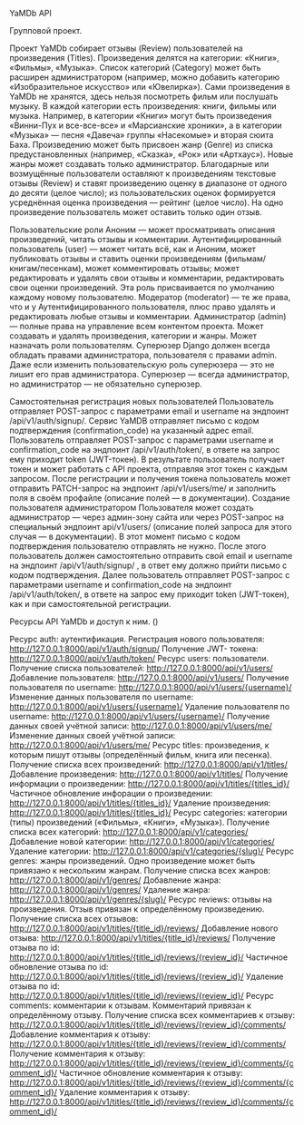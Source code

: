 YaMDb API

Групповой проект.

Проект YaMDb собирает отзывы (Review) пользователей на произведения (Titles). Произведения делятся на категории: «Книги», «Фильмы», «Музыка». Список категорий (Category) может быть расширен администратором (например, можно добавить категорию «Изобразительное искусство» или «Ювелирка»).
Сами произведения в YaMDb не хранятся, здесь нельзя посмотреть фильм или послушать музыку.
В каждой категории есть произведения: книги, фильмы или музыка. Например, в категории «Книги» могут быть произведения «Винни-Пух и все-все-все» и «Марсианские хроники», а в категории «Музыка» — песня «Давеча» группы «Насекомые» и вторая сюита Баха.
Произведению может быть присвоен жанр (Genre) из списка предустановленных (например, «Сказка», «Рок» или «Артхаус»). Новые жанры может создавать только администратор.
Благодарные или возмущённые пользователи оставляют к произведениям текстовые отзывы (Review) и ставят произведению оценку в диапазоне от одного до десяти (целое число); из пользовательских оценок формируется усреднённая оценка произведения — рейтинг (целое число). На одно произведение пользователь может оставить только один отзыв.

Пользовательские роли
Аноним — может просматривать описания произведений, читать отзывы и комментарии.
Аутентифицированный пользователь (user) — может читать всё, как и Аноним, может публиковать отзывы и ставить оценки произведениям (фильмам/книгам/песенкам), может комментировать отзывы; может редактировать и удалять свои отзывы и комментарии, редактировать свои оценки произведений. Эта роль присваивается по умолчанию каждому новому пользователю.
Модератор (moderator) — те же права, что и у Аутентифицированного пользователя, плюс право удалять и редактировать любые отзывы и комментарии.
Администратор (admin) — полные права на управление всем контентом проекта. Может создавать и удалять произведения, категории и жанры. Может назначать роли пользователям.
Суперюзер Django должен всегда обладать правами администратора, пользователя с правами admin. Даже если изменить пользовательскую роль суперюзера — это не лишит его прав администратора. Суперюзер — всегда администратор, но администратор — не обязательно суперюзер.

Самостоятельная регистрация новых пользователей
Пользователь отправляет POST-запрос с параметрами email и username на эндпоинт /api/v1/auth/signup/.
Сервис YaMDB отправляет письмо с кодом подтверждения (confirmation_code) на указанный адрес email.
Пользователь отправляет POST-запрос с параметрами username и confirmation_code на эндпоинт /api/v1/auth/token/, в ответе на запрос ему приходит token (JWT-токен).
В результате пользователь получает токен и может работать с API проекта, отправляя этот токен с каждым запросом.
После регистрации и получения токена пользователь может отправить PATCH-запрос на эндпоинт /api/v1/users/me/ и заполнить поля в своём профайле (описание полей — в документации).
Создание пользователя администратором
Пользователя может создать администратор — через админ-зону сайта или через POST-запрос на специальный эндпоинт api/v1/users/ (описание полей запроса для этого случая — в документации). В этот момент письмо с кодом подтверждения пользователю отправлять не нужно.
После этого пользователь должен самостоятельно отправить свой email и username на эндпоинт /api/v1/auth/signup/ , в ответ ему должно прийти письмо с кодом подтверждения.
Далее пользователь отправляет POST-запрос с параметрами username и confirmation_code на эндпоинт /api/v1/auth/token/, в ответе на запрос ему приходит token (JWT-токен), как и при самостоятельной регистрации.

Ресурсы API YaMDb и доступ к ним. ()

Ресурс auth: аутентификация.
Регистрация нового пользователя: http://127.0.0.1:8000/api/v1/auth/signup/
Получение JWT- токена: http://127.0.0.1:8000/api/v1/auth/token/
Ресурс users: пользователи.
Получение списка пользователей: http://127.0.0.1:8000/api/v1/users/
Добавление пользователя: http://127.0.0.1:8000/api/v1/users/
Получение пользователя по username: http://127.0.0.1:8000/api/v1/users/{username}/
Изменение данных пользователя по username: http://127.0.0.1:8000/api/v1/users/{username}/
Удаление пользователя по username: http://127.0.0.1:8000/api/v1/users/{username}/
Получение данных своей учётной записи: http://127.0.0.1:8000/api/v1/users/me/
Изменение данных своей учётной записи: http://127.0.0.1:8000/api/v1/users/me/
Ресурс titles: произведения, к которым пишут отзывы (определённый фильм, книга или песенка).
Получение списка всех произведений: http://127.0.0.1:8000/api/v1/titles/
Добавление произведения: http://127.0.0.1:8000/api/v1/titles/
Получение информации о произведении: http://127.0.0.1:8000/api/v1/titles/{titles_id}/
Частичное обновление инфорации о произведении: http://127.0.0.1:8000/api/v1/titles/{titles_id}/
Удаление произведения: http://127.0.0.1:8000/api/v1/titles/{titles_id}/
Ресурс categories: категории (типы) произведений («Фильмы», «Книги», «Музыка»).
Получение списка всех категорий: http://127.0.0.1:8000/api/v1/categories/
Добавление новой категории: http://127.0.0.1:8000/api/v1/categories/
Удаление категории: http://127.0.0.1:8000/api/v1/categories/{slug}/
Ресурс genres: жанры произведений. Одно произведение может быть привязано к нескольким жанрам.
Получение списка всех жанров: http://127.0.0.1:8000/api/v1/genres/
Добавление жанра: http://127.0.0.1:8000/api/v1/genres/
Удаление жанра: http://127.0.0.1:8000/api/v1/genres/{slug}/
Ресурс reviews: отзывы на произведения. Отзыв привязан к определённому произведению.
Получение списка всех отзывов: http://127.0.0.1:8000/api/v1/titles/{title_id}/reviews/
Добавление нового отзыва: http://127.0.0.1:8000/api/v1/titles/{title_id}/reviews/
Получение отзыва по id: http://127.0.0.1:8000/api/v1/titles/{title_id}/reviews/{review_id}/
Частичное обновление отзыва по id: http://127.0.0.1:8000/api/v1/titles/{title_id}/reviews/{review_id}/
Удаление отзыва по id: http://127.0.0.1:8000/api/v1/titles/{title_id}/reviews/{review_id}/
Ресурс comments: комментарии к отзывам. Комментарий привязан к определённому отзыву.
Получение списка всех комментариев к отзыву: http://127.0.0.1:8000/api/v1/titles/{title_id}/reviews/{review_id}/comments/  
Добавление комментария к отзыву: http://127.0.0.1:8000/api/v1/titles/{title_id}/reviews/{review_id}/comments/
Получение комментария к отзыву: http://127.0.0.1:8000/api/v1/titles/{title_id}/reviews/{review_id}/comments/{comment_id}/
Частичное обновление комментария к отзыву: http://127.0.0.1:8000/api/v1/titles/{title_id}/reviews/{review_id}/comments/{comment_id}/
Удаление комментария к отзыву: http://127.0.0.1:8000/api/v1/titles/{title_id}/reviews/{review_id}/comments/{comment_id}/